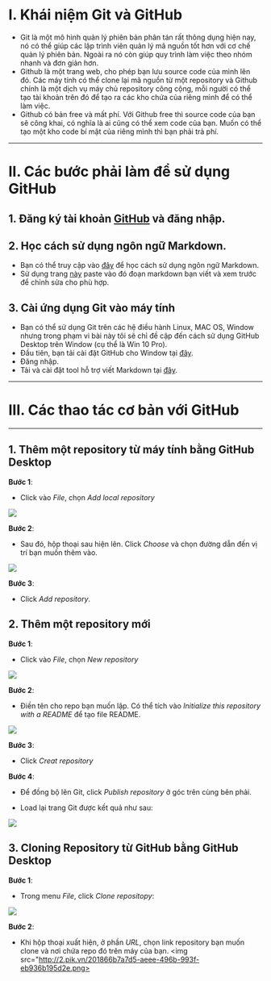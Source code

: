 # I. Khái niệm Git và GitHub
- Git là một mô hình quản lý phiên bản phân tán rất thông dụng hiện nay, nó có thể giúp các lập trình viên quản lý mã nguồn tốt hơn với cơ chế quản lý phiên bản. Ngoài ra nó còn giúp quy trình làm việc theo nhóm nhanh và đơn giản hơn.
- Github là một trang web, cho phép bạn lưu source code của mình lên đó. Các máy tính có thể clone lại mã nguồn từ một repository và Github chính là một dịch vụ máy chủ repository công cộng, mỗi người có thể tạo tài khoản trên đó để tạo ra các kho chứa của riêng mình để có thể làm việc.
- Github có bản free và mất phí. Với Github free thì source code của bạn sẽ công khai, có nghĩa là ai cũng có thể xem code của bạn. Muốn có thể tạo một kho code bí mật của riêng mình thì bạn phải trả phí.
----
# II. Các bước phải làm để sử dụng GitHub

## 1. Đăng ký tài khoản [GitHub](https://github.com) và đăng nhập.

## 2. Học cách sử dụng ngôn ngữ Markdown.
- Bạn có thể truy cập vào [đây](https://daringfireball.net/projects/markdown/syntax) để học cách sử dụng ngôn ngữ Markdown.
- Sử dụng trang [này](http://markdownlivepreview.com/) paste vào đó đoạn markdown bạn viết và xem trước để chỉnh sửa cho phù hợp.

## 3. Cài ứng dụng Git vào máy tính
- Bạn có thể sử dụng Git trên các hệ điều hành Linux, MAC OS, Window nhưng trong phạm vi bài này tôi sẽ chỉ đề cập đến cách sử dụng GitHub Desktop trên Window (cụ thể là Win 10 Pro).
- Đầu tiên, bạn tải cài đặt GitHub cho Window tại [đây](https://desktop.github.com/).
- Đăng nhập.
- Tải và cài đặt tool hỗ trợ viết Markdown tại [đây](https://code.visualstudio.com/).
----
# III. Các thao tác cơ bản với GitHub
----
## 1. Thêm một repository từ máy tính bằng GitHub Desktop

**Bước 1**:
- Click vào *File*, chọn *Add local repository*
<img src="http://2.pik.vn/201866b7a7d5-aeee-496b-993f-eb936b195d2e.png">

**Bước 2**:
- Sau đó, hộp thoại sau hiện lên. Click *Choose* và chọn đường dẫn đến vị trí bạn muốn thêm vào.
<img src="http://2.pik.vn/201866b7a7d5-aeee-496b-993f-eb936b195d2e.png">

**Bước 3**:
- Click *Add repository*.

## 2. Thêm một repository mới 
**Bước 1**:
- Click vào *File*, chọn *New repository*
<img src="http://2.pik.vn/201866b7a7d5-aeee-496b-993f-eb936b195d2e.png">

**Bước 2**:
- Điền tên cho repo bạn muốn lập. Có thể tích vào *Initialize this repository with a README* để tạo file README.
<img src="http://2.pik.vn/201866b7a7d5-aeee-496b-993f-eb936b195d2e.png">

**Bước 3**:
- Click *Creat repository*

**Bước 4**:
- Để đồng bộ lên Git, click *Publish repository* ở góc trên cùng bên phải.

- Load lại trang Git được kết quả như sau:
<img src="http://2.pik.vn/201866b7a7d5-aeee-496b-993f-eb936b195d2e.png">

## 3. Cloning Repository từ GitHub bằng GitHub Desktop
**Bước 1**:
- Trong menu *File*, click *Clone repositopy*:
<img src="http://2.pik.vn/201866b7a7d5-aeee-496b-993f-eb936b195d2e.png">

**Bước 2**:
- Khi hộp thoại xuất hiện, ở phần *URL*, chọn link repository bạn muốn clone và nơi chứa repo đó trên máy của bạn.
<img src="http://2.pik.vn/201866b7a7d5-aeee-496b-993f-eb936b195d2e.png>




